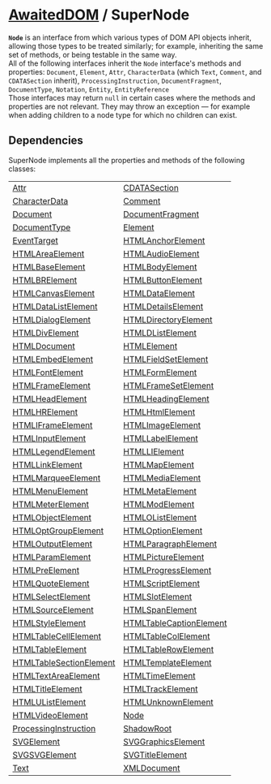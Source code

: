# [AwaitedDOM](/docs/basic-client/awaited-dom) <span>/</span> SuperNode

<div class='overview'><span class="seoSummary"><strong><code>Node</code></strong> is an interface from which various types of DOM API objects inherit, allowing those types to be treated similarly; for example, inheriting the same set of methods, or being testable in the same way.</span></div>

<div class='overview'>All of the following interfaces inherit the <code>Node</code> interface's methods and properties: <code>Document</code>, <code>Element</code>, <code>Attr</code>, <code>CharacterData</code> (which <code>Text</code>, <code>Comment</code>, and <code>CDATASection</code> inherit), <code>ProcessingInstruction</code>, <code>DocumentFragment</code>, <code>DocumentType</code>, <code>Notation</code>, <code>Entity</code>, <code>EntityReference</code></div>

<div class='overview'>Those interfaces may return <code>null</code> in certain cases where the methods and properties are not relevant. They may throw an exception — for example when adding children to a node type for which no children can exist.</div>

## Dependencies


SuperNode implements all the properties and methods of the following classes:

|     |     |
| --- | --- |
| [Attr](./attr) | [CDATASection](./cdata-section) |
| [CharacterData](./character-data) | [Comment](./comment) |
| [Document](./document) | [DocumentFragment](./document-fragment) |
| [DocumentType](./document-type) | [Element](./element) |
| [EventTarget](./event-target) | [HTMLAnchorElement](./html-anchor-element) |
| [HTMLAreaElement](./html-area-element) | [HTMLAudioElement](./html-audio-element) |
| [HTMLBaseElement](./html-base-element) | [HTMLBodyElement](./html-body-element) |
| [HTMLBRElement](./htmlbr-element) | [HTMLButtonElement](./html-button-element) |
| [HTMLCanvasElement](./html-canvas-element) | [HTMLDataElement](./html-data-element) |
| [HTMLDataListElement](./html-data-list-element) | [HTMLDetailsElement](./html-details-element) |
| [HTMLDialogElement](./html-dialog-element) | [HTMLDirectoryElement](./html-directory-element) |
| [HTMLDivElement](./html-div-element) | [HTMLDListElement](./htmld-list-element) |
| [HTMLDocument](./html-document) | [HTMLElement](./html-element) |
| [HTMLEmbedElement](./html-embed-element) | [HTMLFieldSetElement](./html-field-set-element) |
| [HTMLFontElement](./html-font-element) | [HTMLFormElement](./html-form-element) |
| [HTMLFrameElement](./html-frame-element) | [HTMLFrameSetElement](./html-frame-set-element) |
| [HTMLHeadElement](./html-head-element) | [HTMLHeadingElement](./html-heading-element) |
| [HTMLHRElement](./htmlhr-element) | [HTMLHtmlElement](./html-html-element) |
| [HTMLIFrameElement](./htmli-frame-element) | [HTMLImageElement](./html-image-element) |
| [HTMLInputElement](./html-input-element) | [HTMLLabelElement](./html-label-element) |
| [HTMLLegendElement](./html-legend-element) | [HTMLLIElement](./htmlli-element) |
| [HTMLLinkElement](./html-link-element) | [HTMLMapElement](./html-map-element) |
| [HTMLMarqueeElement](./html-marquee-element) | [HTMLMediaElement](./html-media-element) |
| [HTMLMenuElement](./html-menu-element) | [HTMLMetaElement](./html-meta-element) |
| [HTMLMeterElement](./html-meter-element) | [HTMLModElement](./html-mod-element) |
| [HTMLObjectElement](./html-object-element) | [HTMLOListElement](./htmlo-list-element) |
| [HTMLOptGroupElement](./html-opt-group-element) | [HTMLOptionElement](./html-option-element) |
| [HTMLOutputElement](./html-output-element) | [HTMLParagraphElement](./html-paragraph-element) |
| [HTMLParamElement](./html-param-element) | [HTMLPictureElement](./html-picture-element) |
| [HTMLPreElement](./html-pre-element) | [HTMLProgressElement](./html-progress-element) |
| [HTMLQuoteElement](./html-quote-element) | [HTMLScriptElement](./html-script-element) |
| [HTMLSelectElement](./html-select-element) | [HTMLSlotElement](./html-slot-element) |
| [HTMLSourceElement](./html-source-element) | [HTMLSpanElement](./html-span-element) |
| [HTMLStyleElement](./html-style-element) | [HTMLTableCaptionElement](./html-table-caption-element) |
| [HTMLTableCellElement](./html-table-cell-element) | [HTMLTableColElement](./html-table-col-element) |
| [HTMLTableElement](./html-table-element) | [HTMLTableRowElement](./html-table-row-element) |
| [HTMLTableSectionElement](./html-table-section-element) | [HTMLTemplateElement](./html-template-element) |
| [HTMLTextAreaElement](./html-text-area-element) | [HTMLTimeElement](./html-time-element) |
| [HTMLTitleElement](./html-title-element) | [HTMLTrackElement](./html-track-element) |
| [HTMLUListElement](./htmlu-list-element) | [HTMLUnknownElement](./html-unknown-element) |
| [HTMLVideoElement](./html-video-element) | [Node](./node) |
| [ProcessingInstruction](./processing-instruction) | [ShadowRoot](./shadow-root) |
| [SVGElement](./svg-element) | [SVGGraphicsElement](./svg-graphics-element) |
| [SVGSVGElement](./svgsvg-element) | [SVGTitleElement](./svg-title-element) |
| [Text](./text) | [XMLDocument](./xml-document) |
